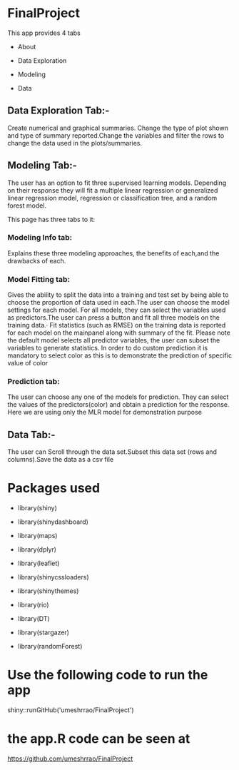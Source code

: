 # FinalProject
This app provides 4 tabs

* About

* Data Exploration

* Modeling 

* Data


## Data Exploration Tab:- 

Create numerical and graphical summaries. Change the type of plot shown and type of summary reported.Change the variables and filter the rows to change the data used in the plots/summaries.

## Modeling Tab:-

The user has an option to fit three supervised learning models. Depending on their response they will fit a multiple linear regression or generalized linear regression model, regression or classification tree, and a random forest model. 

This page has three tabs to it:

### Modeling Info tab:

Explains these three modeling approaches, the benefits of each,and the drawbacks of each. 

### Model Fitting tab:

Gives the ability to split the data into a training and test set by being able to choose the proportion of data used in each.The user can choose the model settings for each model. For all models, they can select the variables used as predictors.The user can press a button and fit all three models on the training data.· Fit statistics (such as RMSE) on the training data is reported for each model on the mainpanel along with summary of the fit. Please note the default model selects all predictor variables, the user can subset the variables to generate statistics. In order to do custom prediction it is mandatory to select color as this is to demonstrate the prediction of specific value of color

### Prediction tab:

The user can choose any one of the models for prediction. They can select the values of the predictors(color) and obtain a prediction for the response. Here we are using only the MLR model for demonstration purpose


## Data Tab:- 

The user can Scroll through the data set.Subset this data set (rows and columns).Save the data as a csv file

# Packages used

* library(shiny)

* library(shinydashboard)

* library(maps)

* library(dplyr)

* library(leaflet)

* library(shinycssloaders)

* library(shinythemes)

* library(rio)

* library(DT)

* library(stargazer)

* library(randomForest)

    
# Use the following code to run the app

shiny::runGitHub('umeshrrao/FinalProject')

# the app.R code can be seen at
https://github.com/umeshrrao/FinalProject


